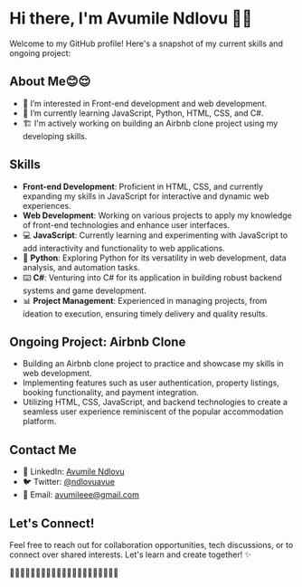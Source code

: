 # Hi there, I'm Avumile Ndlovu 👋🐘

Welcome to my GitHub profile! Here's a snapshot of my current skills and ongoing project:

## About Me😊😌
- 👀 I’m interested in Front-end development and web development.
- 🌱 I’m currently learning JavaScript, Python, HTML, CSS, and C#.
- 🏗️ I'm actively working on building an Airbnb clone project using my developing skills.

## Skills
- **Front-end Development**: Proficient in HTML, CSS, and currently expanding my skills in JavaScript for interactive and dynamic web experiences.
- **Web Development**: Working on various projects to apply my knowledge of front-end technologies and enhance user interfaces.
- 💻 **JavaScript**: Currently learning and experimenting with JavaScript to add interactivity and functionality to web applications.
- 🐍 **Python**: Exploring Python for its versatility in web development, data analysis, and automation tasks.
- ⌨️ **C#**: Venturing into C# for its application in building robust backend systems and game development.
- 📊 **Project Management**: Experienced in managing projects, from ideation to execution, ensuring timely delivery and quality results.

## Ongoing Project: Airbnb Clone
- Building an Airbnb clone project to practice and showcase my skills in web development.
- Implementing features such as user authentication, property listings, booking functionality, and payment integration.
- Utilizing HTML, CSS, JavaScript, and backend technologies to create a seamless user experience reminiscent of the popular accommodation platform.

## Contact Me
- 📎 LinkedIn: [Avumile Ndlovu](https://www.linkedin.com/in/aevy21)
- 🐦 Twitter: [@ndlovuavue](https://twitter.com/ndlovuavue)
- 📧 Email: [avumileee@gmail.com](mailto:avumileee@gmail.com)

## Let's Connect!
Feel free to reach out for collaboration opportunities, tech discussions, or to connect over shared interests. Let's learn and create together! ✨


💞💞💞💞💞💞💞💞💞💞💞💞💞💞💞💞💞💞💞💞💞

